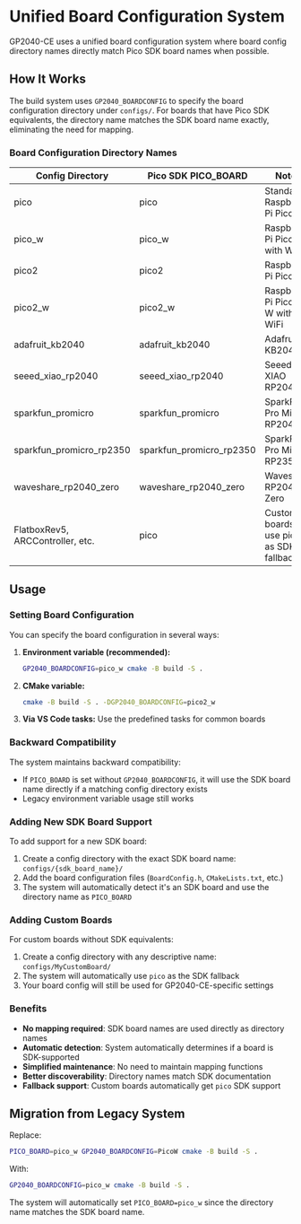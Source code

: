# Unified Board Configuration System

GP2040-CE uses a unified board configuration system where board config directory names directly match Pico SDK board names when possible.

## How It Works

The build system uses `GP2040_BOARDCONFIG` to specify the board configuration directory under `configs/`. For boards that have Pico SDK equivalents, the directory name matches the SDK board name exactly, eliminating the need for mapping.

### Board Configuration Directory Names

| Config Directory | Pico SDK PICO_BOARD | Notes |
|-----------------|---------------------|-------|
| pico | pico | Standard Raspberry Pi Pico |
| pico_w | pico_w | Raspberry Pi Pico W with WiFi |
| pico2 | pico2 | Raspberry Pi Pico 2 |
| pico2_w | pico2_w | Raspberry Pi Pico 2 W with WiFi |
| adafruit_kb2040 | adafruit_kb2040 | Adafruit KB2040 |
| seeed_xiao_rp2040 | seeed_xiao_rp2040 | Seeed XIAO RP2040 |
| sparkfun_promicro | sparkfun_promicro | SparkFun Pro Micro RP2040 |
| sparkfun_promicro_rp2350 | sparkfun_promicro_rp2350 | SparkFun Pro Micro RP2350 |
| waveshare_rp2040_zero | waveshare_rp2040_zero | Waveshare RP2040-Zero |
| FlatboxRev5, ARCController, etc. | pico | Custom boards use pico as SDK fallback |

## Usage

### Setting Board Configuration

You can specify the board configuration in several ways:

1. **Environment variable (recommended):**

   ```bash
   GP2040_BOARDCONFIG=pico_w cmake -B build -S .
   ```

2. **CMake variable:**

   ```bash
   cmake -B build -S . -DGP2040_BOARDCONFIG=pico2_w
   ```

3. **Via VS Code tasks:** Use the predefined tasks for common boards

### Backward Compatibility

The system maintains backward compatibility:
- If `PICO_BOARD` is set without `GP2040_BOARDCONFIG`, it will use the SDK board name directly if a matching config directory exists
- Legacy environment variable usage still works

### Adding New SDK Board Support

To add support for a new SDK board:

1. Create a config directory with the exact SDK board name: `configs/{sdk_board_name}/`
2. Add the board configuration files (`BoardConfig.h`, `CMakeLists.txt`, etc.)
3. The system will automatically detect it's an SDK board and use the directory name as `PICO_BOARD`

### Adding Custom Boards

For custom boards without SDK equivalents:
1. Create a config directory with any descriptive name: `configs/MyCustomBoard/`
2. The system will automatically use `pico` as the SDK fallback
3. Your board config will still be used for GP2040-CE-specific settings

### Benefits

- **No mapping required**: SDK board names are used directly as directory names
- **Automatic detection**: System automatically determines if a board is SDK-supported
- **Simplified maintenance**: No need to maintain mapping functions
- **Better discoverability**: Directory names match SDK documentation
- **Fallback support**: Custom boards automatically get `pico` SDK support

## Migration from Legacy System

Replace:
```bash
PICO_BOARD=pico_w GP2040_BOARDCONFIG=PicoW cmake -B build -S .
```

With:
```bash
GP2040_BOARDCONFIG=pico_w cmake -B build -S .
```

The system will automatically set `PICO_BOARD=pico_w` since the directory name matches the SDK board name.
